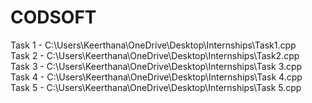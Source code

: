 # CODSOFT
Task 1 - C:\Users\Keerthana\OneDrive\Desktop\Internships\Task1.cpp<br>
Task 2 - C:\Users\Keerthana\OneDrive\Desktop\Internships\Task2.cpp<br>
Task 3 - C:\Users\Keerthana\OneDrive\Desktop\Internships\Task 3.cpp<br>
Task 4 - C:\Users\Keerthana\OneDrive\Desktop\Internships\Task 4.cpp<br>
Task 5 - C:\Users\Keerthana\OneDrive\Desktop\Internships\Task 5.cpp<br>
